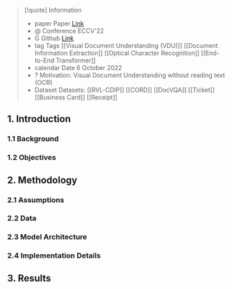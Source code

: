 > [!quote] Information 
> * paper Paper [Link](https://arxiv.org/pdf/2111.15664)
> * @ Conference ECCV'22
> * G Github [Link](https://github.com/clovaai/donut)
> *  tag Tags 
> 	[[Visual Document Understanding (VDU)]]
> 	[[Document Information Extraction]]
> 	[[Optical Character Recognition]]
> 	[[End-to-End Transformer]]
> * calendar Date 6 October 2022
> * ? Motivation: 
> 	Visual Document Understanding without reading text (OCR)
> *  Dataset Datasets:
> 	[[RVL-CDIP]] 
> 	[[CORD]]
> 	[[DocVQA]]
> 	[[Ticket]]
> 	[[Business Card]]
> 	[[Receipt]]

## 1. Introduction
### 1.1 Background

### 1.2 Objectives
## 2. Methodology
### 2.1 Assumptions
### 2.2 Data
### 2.3 Model Architecture
### 2.4 Implementation Details
## 3. Results